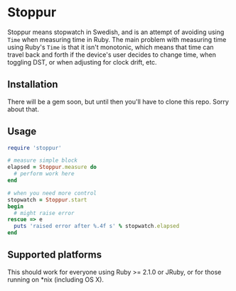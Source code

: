 # Stoppur

Stoppur means stopwatch in Swedish, and is an attempt of avoiding
using `Time` when measuring time in Ruby. The main problem with
measuring time using Ruby's `Time` is that it isn't monotonic, which
means that time can travel back and forth if the device's user decides
to change time, when toggling DST, or when adjusting for clock drift,
etc.

## Installation

There will be a gem soon, but until then you'll have to clone this
repo. Sorry about that.

## Usage

```ruby
require 'stoppur'

# measure simple block
elapsed = Stoppur.measure do
  # perform work here
end

# when you need more control
stopwatch = Stoppur.start
begin
  # might raise error
rescue => e
  puts 'raised error after %.4f s' % stopwatch.elapsed
end

```

## Supported platforms

This should work for everyone using Ruby >= 2.1.0 or JRuby, or for
those running on *nix (including OS X).

